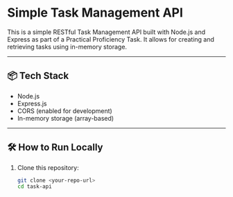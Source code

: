 # Simple Task Management API

This is a simple RESTful Task Management API built with Node.js and Express as part of a Practical Proficiency Task. It allows for creating and retrieving tasks using in-memory storage.

---

## 📦 Tech Stack

- Node.js
- Express.js
- CORS (enabled for development)
- In-memory storage (array-based)

---

## 🛠 How to Run Locally

1. Clone this repository:
   ```bash
   git clone <your-repo-url>
   cd task-api
